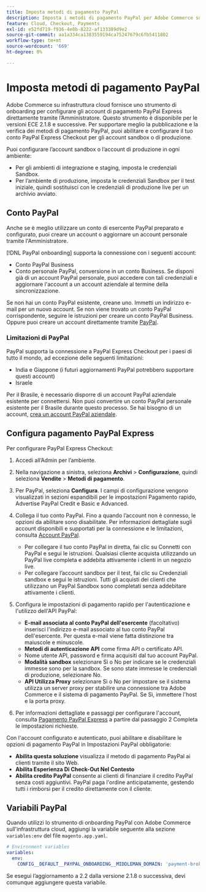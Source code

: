 ```yaml
---
title: Imposta metodi di pagamento PayPal
description: Imposta i metodi di pagamento PayPal per Adobe Commerce sull'infrastruttura cloud.
feature: Cloud, Checkout, Payments
exl-id: e52fd719-f936-4e8b-8222-af133389d9e2
source-git-commit: aa1a334ca1383559194ca75247679c6fb5411802
workflow-type: tm+mt
source-wordcount: '669'
ht-degree: 0%

---
```


# Imposta metodi di pagamento PayPal

Adobe Commerce su infrastruttura cloud fornisce uno strumento di onboarding per configurare gli account di pagamento PayPal Express direttamente tramite l’Amministratore. Questo strumento è disponibile per le versioni ECE 2.1.8 e successive. Per supportare meglio la pubblicazione e la verifica dei metodi di pagamento PayPal, puoi abilitare e configurare il tuo conto PayPal Express Checkout per gli account sandbox o di produzione.

Puoi configurare l’account sandbox o l’account di produzione in ogni ambiente:

* Per gli ambienti di integrazione e staging, imposta le credenziali Sandbox.
* Per l’ambiente di produzione, imposta le credenziali Sandbox per il test iniziale, quindi sostituisci con le credenziali di produzione live per un archivio avviato.

## Conto PayPal

Anche se è meglio utilizzare un conto di esercente PayPal preparato e configurato, puoi creare un account o aggiornare un account personale tramite l&#39;Amministratore.

[!DNL PayPal onboarding] supporta la connessione con i seguenti account:

* Conto PayPal Business
* Conto personale PayPal, conversione in un conto Business. Se disponi già di un account PayPal personale, puoi accedere con tali credenziali e aggiornare l&#39;account a un account aziendale al termine della sincronizzazione.

Se non hai un conto PayPal esistente, creane uno. Immetti un indirizzo e-mail per un nuovo account. Se non viene trovato un conto PayPal corrispondente, seguire le istruzioni per creare un conto PayPal Business. Oppure puoi creare un account direttamente tramite [PayPal](https://www.paypal.com/us/webapps/mpp/account-selection).

### Limitazioni di PayPal

PayPal supporta la connessione a PayPal Express Checkout per i paesi di tutto il mondo, ad eccezione delle seguenti limitazioni:

* India e Giappone (i futuri aggiornamenti PayPal potrebbero supportare questi account)
* Israele

Per il Brasile, è necessario disporre di un account PayPal aziendale esistente per connettersi. Non puoi convertire un conto PayPal personale esistente per il Brasile durante questo processo. Se hai bisogno di un account, [crea un account PayPal aziendale](https://www.paypal.com/us/webapps/mpp/account-selection).

## Configura pagamento PayPal Express

Per configurare PayPal Express Checkout:

1. Accedi all’Admin per l’ambiente.
1. Nella navigazione a sinistra, seleziona **Archivi** > **Configurazione**, quindi seleziona **Vendite** > **Metodi di pagamento**.
1. Per PayPal, seleziona **Configura**. I campi di configurazione vengono visualizzati in sezioni espandibili per le impostazioni Pagamento rapido, Advertise PayPal Credit e Basic e Advanced.
1. Collega il tuo conto PayPal. Fino a quando l’account non è connesso, le opzioni da abilitare sono disabilitate. Per informazioni dettagliate sugli account disponibili e supportati per la connessione e le limitazioni, consulta [Account PayPal](#paypal-account).

   * Per collegare il tuo conto PayPal in diretta, fai clic su Connetti con PayPal e segui le istruzioni. Qualsiasi cliente acquista utilizzando un PayPal live completa e addebita attivamente i clienti in un negozio live.
   * Per collegare l’account sandbox per il test, fai clic su Credenziali sandbox e segui le istruzioni. Tutti gli acquisti dei clienti che utilizzano un PayPal Sandbox sono completati senza addebitare attivamente i clienti.

1. Configura le impostazioni di pagamento rapido per l&#39;autenticazione e l&#39;utilizzo dell&#39;API PayPal:

   * **E-mail associata al conto PayPal dell&#39;esercente** (facoltativo) inserisci l&#39;indirizzo e-mail associato al tuo conto PayPal dell&#39;esercente. Per questa e-mail viene fatta distinzione tra maiuscole e minuscole.
   * **Metodi di autenticazione API** come firma API o certificato API.
   * Nome utente API, password e firma acquisiti dal tuo account PayPal.
   * **Modalità sandbox** selezionare Sì o No per indicare se le credenziali immesse sono per la sandbox. Se sono state immesse le credenziali di produzione, selezionare No.
   * **API Utilizza Proxy** selezionare Sì o No per impostare se il sistema utilizza un server proxy per stabilire una connessione tra Adobe Commerce e il sistema di pagamento PayPal. Se Sì, immettere l&#39;host e la porta proxy.

1. Per informazioni dettagliate e passaggi per configurare l&#39;account, consulta [Pagamento PayPal Express](https://docs.magento.com/user-guide/payment/paypal-express-checkout.html) a partire dal passaggio 2 Completa le impostazioni richieste.

Con l&#39;account configurato e autenticato, puoi abilitare e disabilitare le opzioni di pagamento PayPal in Impostazioni PayPal obbligatorie:

* **Abilita questa soluzione** visualizza il metodo di pagamento PayPal ai clienti tramite il sito Web.
* **Abilita Esperienza Di Check-Out Nel Contesto**
* **Abilita credito PayPal** consente ai clienti di finanziare il credito PayPal senza costi aggiuntivi. PayPal paga l&#39;ordine anticipatamente, gestendo tutti i rimborsi per il credito direttamente con il cliente.

## Variabili PayPal

Quando utilizzi lo strumento di onboarding PayPal con Adobe Commerce sull&#39;infrastruttura cloud, aggiungi la variabile seguente alla sezione `variables:env` del file `magento.app.yaml`.

```yaml
# Environment variables
variables:
  env:
    CONFIG__DEFAULT__PAYPAL_ONBOARDING__MIDDLEMAN_DOMAIN: 'payment-broker.magento.com'
```

Se esegui l’aggiornamento a 2.2 dalla versione 2.1.8 o successiva, devi comunque aggiungere questa variabile.
